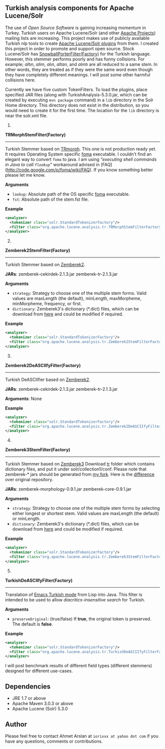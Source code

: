 ## Turkish analysis components for Apache Lucene/Solr

The use of *Open Source Software* is gaining increasing momentum in Turkey.
Turkish users on Apache Lucene/Solr (and other [Apache Projects](https://projects.apache.org/projects.html)) mailing lists are increasing.
This project makes use of publicly available Turkish nlp tools to create [Apache Lucene/Solr plugins](https://cwiki.apache.org/confluence/display/solr/Solr+Plugins) from them.
I created this project in order to promote and support open source.
Stock Lucene/Solr has [SnowballPorterFilter(Factory)](https://cwiki.apache.org/confluence/display/solr/Language+Analysis#LanguageAnalysis-Turkish) for the Turkish language.
However, this stemmer performs poorly and has funny collisions.
For example; *altın*, *alim*, *alın*, *altan*, and *alıntı* are all reduced to a same stem.
In other words, they are treated as if they were the same word even though they have completely different meanings.
I will post some other harmful collisions here.

Currently we have five custom TokenFilters.
To load the plugins, place specified JAR files (along with TurkishAnalysis-5.3.0.jar, which can be created by executing `mvn package` command) in a `lib` directory in the Solr Home directory.
This directory does not exist in the distribution, so you would need to create it for the first time. 
The location for the `lib` directory is near the solr.xml file.

1.
**TRMorphStemFilter(Factory)**
___
Turkish Stemmer based on [TRmorph](https://github.com/coltekin/TRmorph).
This one is not production ready yet.
It requires Operating System specific [foma](https://code.google.com/p/foma/) executable.
I couldn't find an elegant way to convert `foma` to java.
I am using *"executing shell commands in Java to call `flookup`"* workaround advised in [FAQ] (http://code.google.com/p/foma/wiki/FAQ).
If you know something better please let me know.

**Arguments**
  * `lookup`: Absolute path of the OS specific [foma](https://code.google.com/p/foma/) executable.
  * `fst`: Absolute path of the stem.fst file.

**Example**
``` xml
<analyzer>
  <tokenizer class="solr.StandardTokenizerFactory"/>
  <filter class="org.apache.lucene.analysis.tr.TRMorphStemFilterFactory" lookup="/Applications/foma/flookup" fst="/Volumes/datadisk/Desktop/TRmorph-master/stem.fst" />
</analyzer>
```

2.
**Zemberek2StemFilter(Factory)**
___
Turkish Stemmer based on [Zemberek2](https://code.google.com/p/zemberek/).

**JARs**: zemberek-cekirdek-2.1.3.jar zemberek-tr-2.1.3.jar

**Arguments**
  * `strategy`: Strategy to choose one of the multiple stem forms. Valid values are maxLength (the default), minLength, maxMorpheme, minMorpheme, frequency, or first.
  * `dictionary`: Zemberek3's dictionary (*.dict) files, which can be download from [here](https://github.com/ahmetaa/zemberek-nlp/tree/master/morphology/src/main/resources/tr) and could be modified if required.

**Example**
``` xml
<analyzer>
  <tokenizer class="solr.StandardTokenizerFactory"/>
  <filter class="org.apache.lucene.analysis.tr.Zemberek2StemFilterFactory" strategy="minMorpheme"/>
</analyzer>
```

3.
**Zemberek2DeASCIIfyFilter(Factory)**
___
Turkish DeASCIIfier based on [Zemberek2](https://code.google.com/p/zemberek/).

**JARs**: zemberek-cekirdek-2.1.3.jar zemberek-tr-2.1.3.jar

**Arguments**: None

**Example**

``` xml
<analyzer>
  <tokenizer class="solr.StandardTokenizerFactory"/>
  <filter class="org.apache.lucene.analysis.tr.Zemberek2DeASCIIfyFilterFactory"/>   
</analyzer>
```

4.
**Zemberek3StemFilter(Factory)**
___
Turkish Stemmer based on [Zemberek3](https://github.com/ahmetaa/zemberek-nlp)
Download [tr](https://github.com/iorixxx/zemberek-nlp/tree/master/morphology/src/main/resources/tr) folder which contains dictionary files, and put it under solr/collection1/conf.
Please note that zemberek-* jars should be generated from [my fork](https://github.com/iorixxx/zemberek-nlp/).
Here is the [difference](https://github.com/iorixxx/zemberek-nlp/commit/3926bcf3bc719da874e72089d854532cde37d42b) over original repository.

**JARs**: zemberek-morphology-0.9.1.jar zemberek-core-0.9.1.jar

**Arguments**
  * `strategy`: Strategy to choose one of the multiple stem forms by selecting either longest or shortest stem. Valid values are maxLength (the default) or minLength.
  * `dictionary`: Zemberek3's dictionary (*.dict) files, which can be download from [here](https://github.com/ahmetaa/zemberek-nlp/tree/master/morphology/src/main/resources/tr) and could be modified if required.

**Example**
``` xml
<analyzer>
  <tokenizer class="solr.StandardTokenizerFactory"/>
  <filter class="org.apache.lucene.analysis.tr.Zemberek3StemFilterFactory" strategy="maxLength" dictionary="tr/master-dictionary.dict,tr/secondary-dictionary.dict,tr/non-tdk.dict,tr/proper.dict"/>
</analyzer>
```

5.
**TurkishDeASCIIfyFilter(Factory)**
___
Translation of [Emacs Turkish mode](http://www.denizyuret.com/2006/11/emacs-turkish-mode.html) from Lisp into Java.
This filter is intended to be used to allow *diacritics-insensitive search* for Turkish.

**Arguments**
  * `preserveOriginal`: (true/false) If **true**, the original token is preserved. The default is **false**.

**Example**
``` xml
<analyzer>
  <tokenizer class="solr.StandardTokenizerFactory"/>
  <filter class="org.apache.lucene.analysis.tr.TurkishDeASCIIfyFilterFactory" preserveOriginal="false"/>
</analyzer>
 ```

I will post benchmark results of different field types (different stemmers) designed for different use-cases.

## Dependencies
* JRE 1.7 or above
* Apache Maven 3.0.3 or above
* Apache Lucene (Solr) 5.3.0

## Author
Please feel free to contact Ahmet Arslan at `iorixxx at yahoo dot com` if you have any questions, comments or contributions.